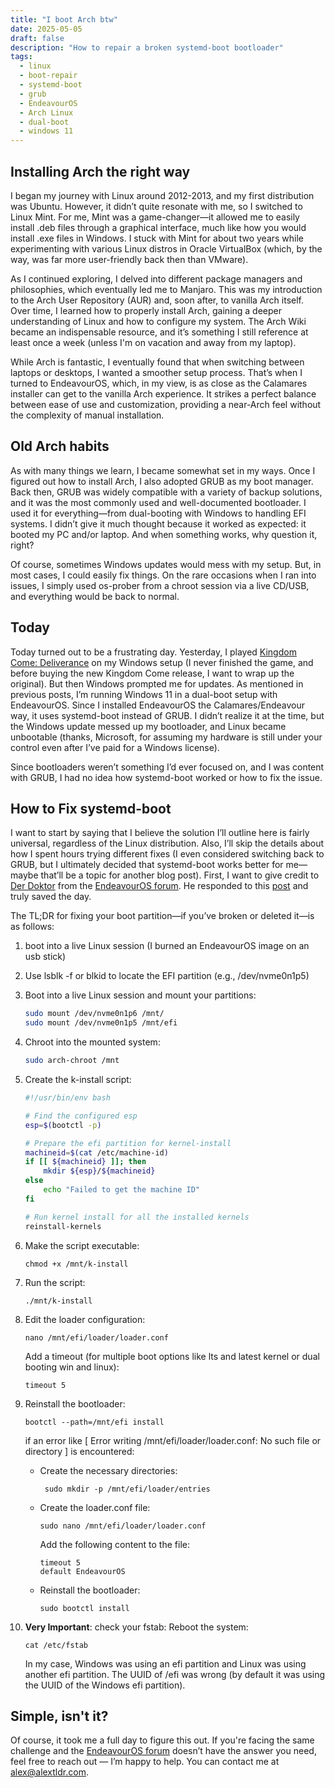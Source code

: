 ```yaml
---
title: "I boot Arch btw"
date: 2025-05-05
draft: false
description: "How to repair a broken systemd-boot bootloader"
tags:
  - linux
  - boot-repair
  - systemd-boot
  - grub
  - EndeavourOS
  - Arch Linux
  - dual-boot
  - windows 11
---
```


## Installing Arch **the right way**

I began my journey with Linux around 2012-2013, and my first distribution was Ubuntu. However, it didn’t quite resonate with me, so I switched to Linux Mint. For me, Mint was a game-changer—it allowed me to easily install .deb files through a graphical interface, much like how you would install .exe files in Windows. I stuck with Mint for about two years while experimenting with various Linux distros in Oracle VirtualBox (which, by the way, was far more user-friendly back then than VMware).

As I continued exploring, I delved into different package managers and philosophies, which eventually led me to Manjaro. This was my introduction to the Arch User Repository (AUR) and, soon after, to vanilla Arch itself. Over time, I learned how to properly install Arch, gaining a deeper understanding of Linux and how to configure my system. The Arch Wiki became an indispensable resource, and it’s something I still reference at least once a week (unless I'm on vacation and away from my laptop).

While Arch is fantastic, I eventually found that when switching between laptops or desktops, I wanted a smoother setup process. That’s when I turned to EndeavourOS, which, in my view, is as close as the Calamares installer can get to the vanilla Arch experience. It strikes a perfect balance between ease of use and customization, providing a near-Arch feel without the complexity of manual installation.

## Old Arch habits

As with many things we learn, I became somewhat set in my ways. Once I figured out how to install Arch, I also adopted GRUB as my boot manager. Back then, GRUB was widely compatible with a variety of backup solutions, and it was the most commonly used and well-documented bootloader. I used it for everything—from dual-booting with Windows to handling EFI systems. I didn’t give it much thought because it worked as expected: it booted my PC and/or laptop. And when something works, why question it, right?

Of course, sometimes Windows updates would mess with my setup. But, in most cases, I could easily fix things. On the rare occasions when I ran into issues, I simply used os-prober from a chroot session via a live CD/USB, and everything would be back to normal.

## Today

Today turned out to be a frustrating day. Yesterday, I played [Kingdom Come: Deliverance](https://kingdomcomerpg.com/) on my Windows setup (I never finished the game, and before buying the new Kingdom Come release, I want to wrap up the original). But then Windows prompted me for updates. As mentioned in previous posts, I’m running Windows 11 in a dual-boot setup with EndeavourOS. Since I installed EndeavourOS the Calamares/Endeavour way, it uses systemd-boot instead of GRUB. I didn’t realize it at the time, but the Windows update messed up my bootloader, and Linux became unbootable (thanks, Microsoft, for assuming my hardware is still under your control even after I’ve paid for a Windows license).

Since bootloaders weren’t something I’d ever focused on, and I was content with GRUB, I had no idea how systemd-boot worked or how to fix the issue.

## How to Fix systemd-boot

I want to start by saying that I believe the solution I’ll outline here is fairly universal, regardless of the Linux distribution. Also, I’ll skip the details about how I spent hours trying different fixes (I even considered switching back to GRUB, but I ultimately decided that systemd-boot works better for me—maybe that’ll be a topic for another blog post). First, I want to give credit to [Der Doktor](https://forum.endeavouros.com/u/joekamprad/summary) from the [EndeavourOS forum](https://forum.endeavouros.com). He responded to this [post](https://forum.endeavouros.com/t/how-to-recover-my-partition-please-help/60224/6) and truly saved the day.

The TL;DR for fixing your boot partition—if you’ve broken or deleted it—is as follows:

1. boot into a live Linux session (I burned an EndeavourOS image on an usb stick)
2. Use lsblk -f or blkid to locate the EFI partition (e.g., /dev/nvme0n1p5)
3. Boot into a live Linux session and mount your partitions:
   ```bash
   sudo mount /dev/nvme0n1p6 /mnt/
   sudo mount /dev/nvme0n1p5 /mnt/efi
   ```
4. Chroot into the mounted system:
   ```bash
   sudo arch-chroot /mnt
   ```
5. Create the k-install script:
   ```bash
   #!/usr/bin/env bash
   
   # Find the configured esp
   esp=$(bootctl -p)
   
   # Prepare the efi partition for kernel-install
   machineid=$(cat /etc/machine-id)
   if [[ ${machineid} ]]; then
       mkdir ${esp}/${machineid}
   else
       echo "Failed to get the machine ID"
   fi
   
   # Run kernel install for all the installed kernels
   reinstall-kernels
   ```

6. Make the script executable:
   ```
   chmod +x /mnt/k-install
   ```

7. Run the script:
   ```
   ./mnt/k-install
   ```

8. Edit the loader configuration:
   ```
   nano /mnt/efi/loader/loader.conf
   ```
   Add a timeout (for multiple boot options like lts and latest kernel or dual booting win and linux):
   ```
   timeout 5
   ```
9. Reinstall the bootloader:
   ```
   bootctl --path=/mnt/efi install
   ```
   if an error like [ Error writing /mnt/efi/loader/loader.conf: No such file or directory ] is encountered:
    * Create the necessary directories:
      ```
       sudo mkdir -p /mnt/efi/loader/entries
      ```
    * Create the loader.conf file:
      ```
      sudo nano /mnt/efi/loader/loader.conf
      ```
      Add the following content to the file:
      ```
      timeout 5
      default EndeavourOS
      ```
    * Reinstall the bootloader:
      ```
      sudo bootctl install
      ```
10. **Very Important**:
    check your fstab: Reboot the system:
      ```
      cat /etc/fstab
      ```
    In my case, Windows was using an efi partition and Linux was using another efi partition. The UUID of /efi was wrong (by default it was using the UUID of the Windows efi partition).

## Simple, isn't it?

Of course, it took me a full day to figure this out. If you're facing the same challenge and the [EndeavourOS forum](https://forum.endeavouros.com) doesn’t have the answer you need, feel free to reach out — I’m happy to help. You can contact me at [alex@alextldr.com](mailto:alex@alextldr.com).

